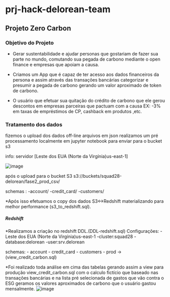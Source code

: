 # prj-hack-delorean-team
Projeto Zero Carbon 
--------
### Objetivo do Projeto
- Gerar sustentabilidade e ajudar personas que gostariam de fazer sua parte no mundo,
comutando sua pegada de carbono mediante o open finance e empresas que apoiam a causa.

- Criamos um App que é capaz de ter acesso aos dados financeiros da persona e assim através das transações bancárias
 categorizar e presumir a pegada de carbono gerando um valor aproximado de token de carbono.

- O usuário que efetuar sua quitação do crédito de carbono que ele gerou descontos em empresas parceiras que pactuam com a causa 
 EX: -3% em taxas de empréstimos de CP, cashback em produtos ,etc.





### Tratamento dos dados 

fizemos o upload dos dados off-line
arquivos em json realizamos um pré processamento localmente em jupyter notebook para enviar para o bucket s3

info: servidor [Leste dos EUA (Norte da Virgínia)us-east-1]

![image](https://user-images.githubusercontent.com/113641129/192148916-a289b0a3-e7f1-4a00-ae1b-a4964603b795.png)

após o upload para o bucket S3 s3://buckets/squad28-delorean/fase2_prod_csv/ 

schemas : 
          -account/
          -credit_card/
          -customers/
          
          
*Após isso efetuamos o copy dos dados S3<->Redshift materializando para melhor performance (s3_to_redshift.sql).          
          
##### Redshift

*Realizamos a criação no redshift DDL.(DDL-redshift.sql)
Configurações:
               -Leste dos EUA (Norte da Virgínia)us-east-1
               -cluster:squad28
               -database:delorean
               -user:srv.delorean

schemas:
        - account
        - credit_card
        - customers
        - prod ->(view_credit_carbon.sql) 


*Foi realizado toda análise em cima das tabelas gerando assim a view para produção view_credit_carbon.sql 
com o calculo fictício que baseado nas transações bancárias e na lista pré selecionada de gastos que vão contra o ESG
geramos os valores aproximados de carbono que o usuário gastou mensalmente.
![image](https://user-images.githubusercontent.com/113641129/192149714-a1c86f44-aab0-4c92-8c63-ca477e6a0ab4.png)

